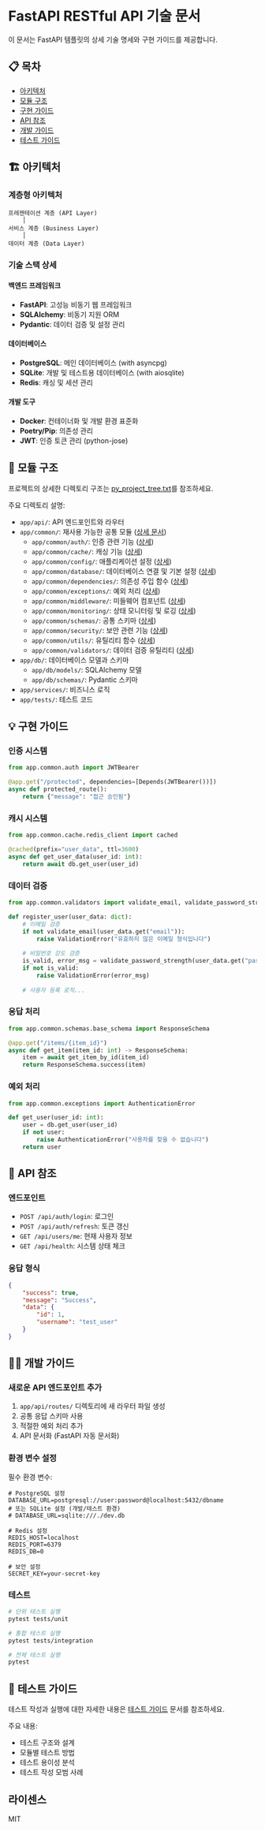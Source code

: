 # FastAPI RESTful API 기술 문서

이 문서는 FastAPI 템플릿의 상세 기술 명세와 구현 가이드를 제공합니다.

## 📋 목차

- [아키텍처](#아키텍처)
- [모듈 구조](#모듈-구조)
- [구현 가이드](#구현-가이드)
- [API 참조](#api-참조)
- [개발 가이드](#개발-가이드)
- [테스트 가이드](#테스트-가이드)

## 🏗 아키텍처

### 계층형 아키텍처

```
프레젠테이션 계층 (API Layer)
    │
서비스 계층 (Business Layer)
    │
데이터 계층 (Data Layer)
```

### 기술 스택 상세

#### 백엔드 프레임워크

- **FastAPI**: 고성능 비동기 웹 프레임워크
- **SQLAlchemy**: 비동기 지원 ORM
- **Pydantic**: 데이터 검증 및 설정 관리

#### 데이터베이스

- **PostgreSQL**: 메인 데이터베이스 (with asyncpg)
- **SQLite**: 개발 및 테스트용 데이터베이스 (with aiosqlite)
- **Redis**: 캐싱 및 세션 관리

#### 개발 도구

- **Docker**: 컨테이너화 및 개발 환경 표준화
- **Poetry/Pip**: 의존성 관리
- **JWT**: 인증 토큰 관리 (python-jose)

## 📁 모듈 구조

프로젝트의 상세한 디렉토리 구조는 [py_project_tree.txt](py_project_tree.txt)를 참조하세요.

주요 디렉토리 설명:

- `app/api/`: API 엔드포인트와 라우터
- `app/common/`: 재사용 가능한 공통 모듈 ([상세 문서](docs/common_modules.md))
  - `app/common/auth/`: 인증 관련 기능 ([상세](docs/common_modules/common_auth.md))
  - `app/common/cache/`: 캐싱 기능 ([상세](docs/common_modules/common_cache.md))
  - `app/common/config/`: 애플리케이션 설정 ([상세](docs/common_modules/common_config.md))
  - `app/common/database/`: 데이터베이스 연결 및 기본 설정 ([상세](docs/common_modules/common_database.md))
  - `app/common/dependencies/`: 의존성 주입 함수 ([상세](docs/common_modules/common_dependencies.md))
  - `app/common/exceptions/`: 예외 처리 ([상세](docs/common_modules/common_exceptions.md))
  - `app/common/middleware/`: 미들웨어 컴포넌트 ([상세](docs/common_modules/common_middleware.md))
  - `app/common/monitoring/`: 상태 모니터링 및 로깅 ([상세](docs/common_modules/common_monitoring.md))
  - `app/common/schemas/`: 공통 스키마 ([상세](docs/common_modules/common_schemas.md))
  - `app/common/security/`: 보안 관련 기능 ([상세](docs/common_modules/common_security.md))
  - `app/common/utils/`: 유틸리티 함수 ([상세](docs/common_modules/common_utils.md))
  - `app/common/validators/`: 데이터 검증 유틸리티 ([상세](docs/common_modules/common_validators.md))
- `app/db/`: 데이터베이스 모델과 스키마
  - `app/db/models/`: SQLAlchemy 모델
  - `app/db/schemas/`: Pydantic 스키마
- `app/services/`: 비즈니스 로직
- `app/tests/`: 테스트 코드

## 💡 구현 가이드

### 인증 시스템

```python
from app.common.auth import JWTBearer

@app.get("/protected", dependencies=[Depends(JWTBearer())])
async def protected_route():
    return {"message": "접근 승인됨"}
```

### 캐시 시스템

```python
from app.common.cache.redis_client import cached

@cached(prefix="user_data", ttl=3600)
async def get_user_data(user_id: int):
    return await db.get_user(user_id)
```

### 데이터 검증

```python
from app.common.validators import validate_email, validate_password_strength

def register_user(user_data: dict):
    # 이메일 검증
    if not validate_email(user_data.get("email")):
        raise ValidationError("유효하지 않은 이메일 형식입니다")
    
    # 비밀번호 강도 검증
    is_valid, error_msg = validate_password_strength(user_data.get("password"))
    if not is_valid:
        raise ValidationError(error_msg)
    
    # 사용자 등록 로직...
```

### 응답 처리

```python
from app.common.schemas.base_schema import ResponseSchema

@app.get("/items/{item_id}")
async def get_item(item_id: int) -> ResponseSchema:
    item = await get_item_by_id(item_id)
    return ResponseSchema.success(item)
```

### 예외 처리

```python
from app.common.exceptions import AuthenticationError

def get_user(user_id: int):
    user = db.get_user(user_id)
    if not user:
        raise AuthenticationError("사용자를 찾을 수 없습니다")
    return user
```

## 🔌 API 참조

### 엔드포인트

- `POST /api/auth/login`: 로그인
- `POST /api/auth/refresh`: 토큰 갱신
- `GET /api/users/me`: 현재 사용자 정보
- `GET /api/health`: 시스템 상태 체크

### 응답 형식

```json
{
    "success": true,
    "message": "Success",
    "data": {
        "id": 1,
        "username": "test_user"
    }
}
```

## 👨‍💻 개발 가이드

### 새로운 API 엔드포인트 추가

1. `app/api/routes/` 디렉토리에 새 라우터 파일 생성
2. 공통 응답 스키마 사용
3. 적절한 예외 처리 추가
4. API 문서화 (FastAPI 자동 문서화)

### 환경 변수 설정

필수 환경 변수:

```env
# PostgreSQL 설정
DATABASE_URL=postgresql://user:password@localhost:5432/dbname
# 또는 SQLite 설정 (개발/테스트 환경)
# DATABASE_URL=sqlite:///./dev.db

# Redis 설정
REDIS_HOST=localhost
REDIS_PORT=6379
REDIS_DB=0

# 보안 설정
SECRET_KEY=your-secret-key
```

### 테스트

```bash
# 단위 테스트 실행
pytest tests/unit

# 통합 테스트 실행
pytest tests/integration

# 전체 테스트 실행
pytest
```

## 📝 테스트 가이드

테스트 작성과 실행에 대한 자세한 내용은 [테스트 가이드](docs/testing_guide.md) 문서를 참조하세요.

주요 내용:

- 테스트 구조와 설계
- 모듈별 테스트 방법
- 테스트 용이성 분석
- 테스트 작성 모범 사례

## 라이센스

MIT
